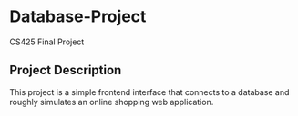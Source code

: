 # Database-Project
CS425 Final Project

## Project Description
This project is a simple frontend interface that connects to a database and roughly simulates an online shopping web application.

